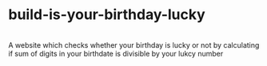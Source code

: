 # build-is-your-birthday-lucky

<br/>
A website which checks whether your birthday is lucky or not by calculating if
sum of digits in your birthdate is divisible by your lukcy number
